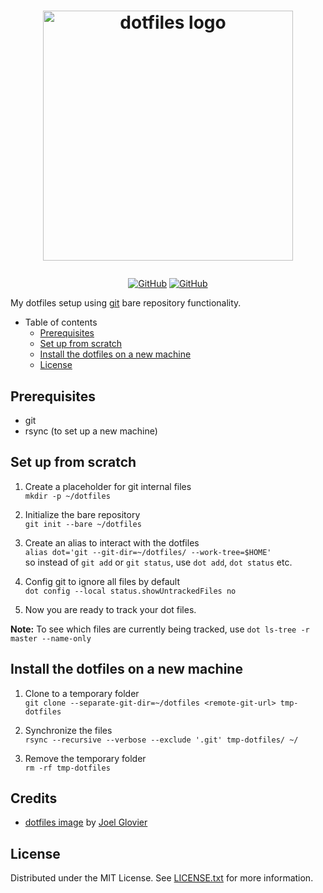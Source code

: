 # <p align="center"><img src="https://github.com/jglovier/dotfiles-logo/blob/main/dotfiles-logo.png" alt="dotfiles logo" width="400"></p>

<div align="center">

  <a href="https://github.com/beiertu-mms/dotfiles/blob/master/LICENSE.txt">![GitHub](https://img.shields.io/github/license/beiertu-mms/dotfiles?style=flat-square)</a>
  <a href="https://github.com/beiertu-mms/dotfiles/actions/workflows/linter.yaml">![GitHub](https://img.shields.io/github/actions/workflow/status/beiertu-mms/dotfiles/linter.yaml?style=flat-square)</a>

</div>

My dotfiles setup using [git](https://git-scm.com/) bare repository functionality.

- Table of contents
  - [Prerequisites](#prerequisites)
  - [Set up from scratch](#set-up-from-scratch)
  - [Install the dotfiles on a new machine](#install-the-dotfiles-on-a-new-machine)
  - [License](#license)

## Prerequisites
- git
- rsync (to set up a new machine)

## Set up from scratch

1. Create a placeholder for git internal files  
  `mkdir -p ~/dotfiles`

1. Initialize the bare repository  
  `git init --bare ~/dotfiles`

1. Create an alias to interact with the dotfiles  
  `alias dot='git --git-dir=~/dotfiles/ --work-tree=$HOME'`  
  so instead of `git add` or `git status`, use `dot add`, `dot status` etc.

1. Config git to ignore all files by default  
  `dot config --local status.showUntrackedFiles no`

1. Now you are ready to track your dot files.  

**Note:** To see which files are currently being tracked, use `dot ls-tree -r master --name-only`

## Install the dotfiles on a new machine

1. Clone to a temporary folder  
  `git clone --separate-git-dir=~/dotfiles <remote-git-url> tmp-dotfiles`

1. Synchronize the files  
  `rsync --recursive --verbose --exclude '.git' tmp-dotfiles/ ~/`

1. Remove the temporary folder  
  `rm -rf tmp-dotfiles`

## Credits
- [dotfiles image](https://github.com/jglovier/dotfiles-logo/blob/main/dotfiles-logo.png) by [Joel Glovier](https://github.com/jglovier)

## License
Distributed under the MIT License. See [LICENSE.txt](https://github.com/beiertu-mms/dotfiles/blob/master/LICENSE.txt) for more information.

